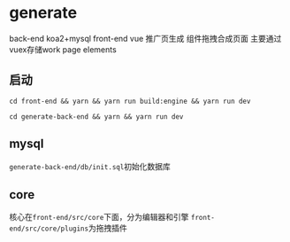 # generate
back-end koa2+mysql front-end vue 推广页生成 组件拖拽合成页面 主要通过vuex存储work page elements

## 启动
```$xslt
cd front-end && yarn && yarn run build:engine && yarn run dev
```
```$xslt
cd generate-back-end && yarn && yarn run dev
```
## mysql
`generate-back-end/db/init.sql`初始化数据库
## core
核心在`front-end/src/core`下面，分为编辑器和引擎
`front-end/src/core/plugins`为拖拽插件



